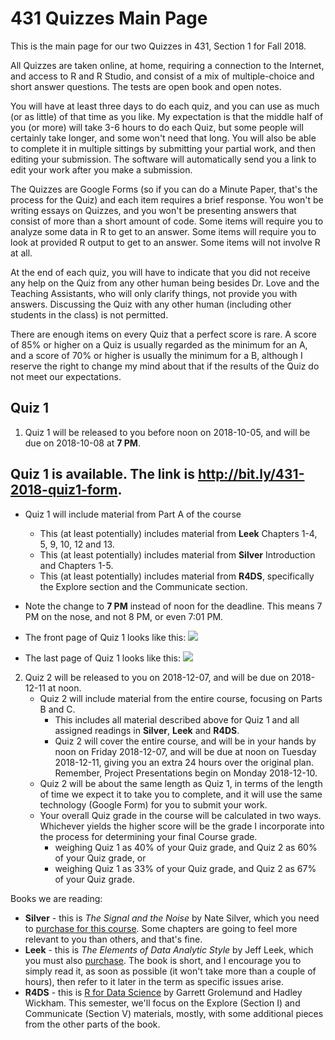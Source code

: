 # 431 Quizzes Main Page

This is the main page for our two Quizzes in 431, Section 1 for Fall 2018. 

All Quizzes are taken online, at home, requiring a connection to the Internet, and access to R and R Studio, and consist of a mix of multiple-choice and short answer questions. The tests are open book and open notes.

You will have at least three days to do each quiz, and you can use as much (or as little) of that time as you like. My expectation is that the middle half of you (or more) will take 3-6 hours to do each Quiz, but some people will certainly take longer, and some won't need that long. You will also be able to complete it in multiple sittings by submitting your partial work, and then editing your submission. The software will automatically send you a link to edit your work after you make a submission.

The Quizzes are Google Forms (so if you can do a Minute Paper, that's the process for the Quiz) and each item requires a brief response. You won't be writing essays on Quizzes, and you won't be presenting answers that consist of more than a short amount of code. Some items will require you to analyze some data in R to get to an answer. Some items will require you to look at provided R output to get to an answer. Some items will not involve R at all. 

At the end of each quiz, you will have to indicate that you did not receive any help on the Quiz from any other human being besides Dr. Love and the Teaching Assistants, who will only clarify things, not provide you with answers. Discussing the Quiz with any other human (including other students in the class) is not permitted.

There are enough items on every Quiz that a perfect score is rare. A score of 85% or higher on a Quiz is usually regarded as the minimum for an A, and a score of 70% or higher is usually the minimum for a B, although I reserve the right to change my mind about that if the results of the Quiz do not meet our expectations.

## Quiz 1

1. Quiz 1 will be released to you before noon on 2018-10-05, and will be due on 2018-10-08 at **7 PM**.

## Quiz 1 is available. The link is http://bit.ly/431-2018-quiz1-form.

- Quiz 1 will include material from Part A of the course
    - This (at least potentially) includes material from **Leek** Chapters 1-4, 5, 9, 10, 12 and 13.
    - This (at least potentially) includes material from **Silver** Introduction and Chapters 1-5.
    - This (at least potentially) includes material from **R4DS**, specifically the Explore section and the Communicate section.
- Note the change to **7 PM** instead of noon for the deadline. This means 7 PM on the nose, and not 8 PM, or even 7:01 PM.

- The front page of Quiz 1 looks like this:
![](https://github.com/THOMASELOVE/431-2018/blob/master/slides/class11/quiz1_frontpage.png)

- The last page of Quiz 1 looks like this:
![](https://github.com/THOMASELOVE/431-2018/blob/master/slides/class11/quiz1_lastpage.png)

2. Quiz 2 will be released to you on 2018-12-07, and will be due on 2018-12-11 at noon.
    - Quiz 2 will include material from the entire course, focusing on Parts B and C.
        - This includes all material described above for Quiz 1 and all assigned readings in **Silver**, **Leek** and **R4DS**.
        - Quiz 2 will cover the entire course, and will be in your hands by noon on Friday 2018-12-07, and will be due at noon on Tuesday 2018-12-11, giving you an extra 24 hours over the original plan. Remember, Project Presentations begin on Monday 2018-12-10.
    - Quiz 2 will be about the same length as Quiz 1, in terms of the length of time we expect it to take you to complete, and it will use the same technology (Google Form) for you to submit your work.
    - Your overall Quiz grade in the course will be calculated in two ways. Whichever yields the higher score will be the grade I incorporate into the process for determining your final Course grade.
        - weighing Quiz 1 as 40% of your Quiz grade, and Quiz 2 as 60% of your Quiz grade, or
        - weighing Quiz 1 as 33% of your Quiz grade, and Quiz 2 as 67% of your Quiz grade.
    
Books we are reading: 

- **Silver** - this is *The Signal and the Noise* by Nate Silver, which you need to [purchase for this course](https://thomaselove.github.io/2018-431-syllabus/index.html#what-do-i-need-to-buy). Some chapters are going to feel more relevant to you than others, and that's fine.
- **Leek** - this is *The Elements of Data Analytic Style* by Jeff Leek, which you must also [purchase](https://thomaselove.github.io/2018-431-syllabus/index.html#what-do-i-need-to-buy). The book is short, and I encourage you to simply read it, as soon as possible (it won't take more than a couple of hours), then refer to it later in the term as specific issues arise.
- **R4DS** - this is [R for Data Science](http://r4ds.had.co.nz/) by Garrett Grolemund and Hadley Wickham. This semester, we'll focus on the Explore (Section I) and Communicate (Section V) materials, mostly, with some additional pieces from the other parts of the book.

